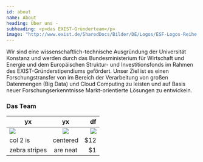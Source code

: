 ```yaml
---
id: about
name: About
heading: Über uns - 
subheading: <p>das EXIST-Gründerteam</p>
image: "http://www.exist.de/SharedDocs/Bilder/DE/Logos/ESF-Logos-Reihe.jpg?__blob=normal"
---
```


Wir sind eine wissenschaftlich-technische Ausgründung der Universität Konstanz und werden durch das Bundesministerium für Wirtschaft und Energie und dem Europäischen Struktur- und Investitionsfonds im Rahmen des EXIST-Gründerstipendiums gefördert. Unser Ziel ist es einen Forschungstransfer von im Bereich der Verarbeitung von großen Datenmengen (Big Data) und Cloud Computing zu leisten und auf Basis neuer Forschungserkenntnisse Markt-orientierte Lösungen zu entwickeln.

### Das Team

| yx            | yx            | df    |
| ------------- |:-------------:| -----:|
| <img src="http://www.exist.de/SharedDocs/Bilder/DE/Logos/EXIST-Logo.png?__blob=normal"> | <img src="http://www.exist.de/SharedDocs/Bilder/DE/Logos/EXIST-Logo.png?__blob=normal"> | <img src="http://www.exist.de/SharedDocs/Bilder/DE/Logos/EXIST-Logo.png?__blob=normal"> |
| col 2 is      | centered      |   $12 |
| zebra stripes | are neat      |    $1 |


